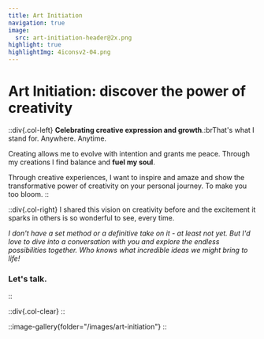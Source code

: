 ```yaml
---
title: Art Initiation
navigation: true
image:
  src: art-initiation-header@2x.png
highlight: true
highlightImg: 4iconsv2-04.png
---
```


# Art Initiation: discover the power of creativity

::div{.col-left}
**Celebrating creative expression and growth**.\:brThat's what I stand for. Anywhere. Anytime.

Creating allows me to evolve with intention and grants me peace. Through my creations I find balance and **fuel my soul**. 

Through creative experiences, I want to inspire and amaze and show the transformative power of creativity on your personal journey. To make you too bloom.
::

::div{.col-right}
I shared this vision on creativity before and the excitement it sparks in others is so wonderful to see, every time.

_I don't have a set method or a definitive take on it - at least not yet. But I'd love to dive into a conversation with you and explore the endless possibilities together. Who knows what incredible ideas we might bring to life!_

### Let's talk.
::

::div{.col-clear}
::

::image-gallery{folder="/images/art-initiation"}
::
